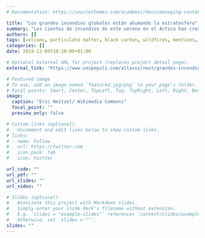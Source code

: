 ```yaml
---
# Documentation: https://sourcethemes.com/academic/docs/managing-content/

title: "Los grandes incendios globales están ahumando la estratosfera"
summary: "Los cientos de incendios de este verano en el Ártico han creado una nube de humo del tamaño de un continente. El humo de estos fuegos está alcanzando la estratosfera y permanece allí durante meses con efectos similares a los de una erupción volcánica."
authors: []
tags: [volcano, particulate matter, black carbon, wildfires, mentions, spa]
categories: []
date: 2019-12-09T10:20:09+01:00

# Optional external URL for project (replaces project detail page).
external_link: "https://www.vozpopuli.com/altavoz/next/grandes-incendios-globales-ahumando-estratosfera_0_1272473507.html"

# Featured image
# To use, add an image named `featured.jpg/png` to your page's folder.
# Focal points: Smart, Center, TopLeft, Top, TopRight, Left, Right, BottomLeft, Bottom, BottomRight.
image:
  caption: "Eric Neitzel/ Wikimedia Commons"
  focal_point: ""
  preview_only: false

# Custom links (optional).
#   Uncomment and edit lines below to show custom links.
# links:
# - name: Follow
#   url: https://twitter.com
#   icon_pack: fab
#   icon: twitter

url_code: ""
url_pdf: ""
url_slides: ""
url_video: ""

# Slides (optional).
#   Associate this project with Markdown slides.
#   Simply enter your slide deck's filename without extension.
#   E.g. `slides = "example-slides"` references `content/slides/example-slides.md`.
#   Otherwise, set `slides = ""`.
slides: ""
---
```

